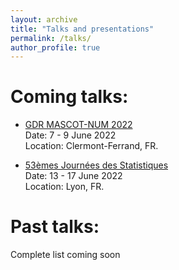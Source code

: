 ```yaml
---
layout: archive
title: "Talks and presentations"
permalink: /talks/
author_profile: true
---
```


# Coming talks:

 + [GDR MASCOT-NUM 2022](https://mascotnum2022.sciencesconf.org/)  
Date: 7 - 9 June 2022  
Location: Clermont-Ferrand, FR.


 + [53èmes Journées des Statistiques](https://jds22.sciencesconf.org/)  
Date: 13 - 17 June 2022  
Location: Lyon, FR.


Past talks:
======
Complete list coming soon